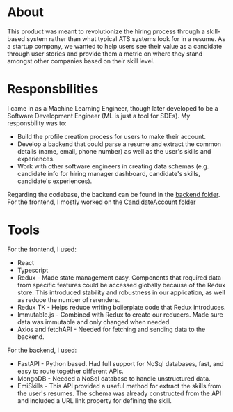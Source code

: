 # About
This product was meant to revolutionize the hiring process through a skill-based system rather than what typical ATS systems look for in a resume. As a startup company, we wanted to help users see their value as a candidate through user stories and provide them a metric on where they stand amongst other companies based on their skill level.

# Responsbilities
I came in as a Machine Learning Engineer, though later developed to be a Software Development Engineer (ML is just a tool for SDEs).  My responsbility was to:
* Build the profile creation process for users to make their account.
* Develop a backend that could parse a resume and extract the common details (name, email, phone number) as well as the user's skills and experiences. 
* Work with other software engineers in creating data schemas (e.g. candidate info for hiring manager dashboard, candidate's skills, candidate's experiences).

Regarding the codebase, the backend can be found in the [backend folder](https://github.com/Nathan-Bernardo/skill_based_hiring_platform/tree/master/backend). For the frontend, I mostly worked on the [CandidateAccount folder](https://github.com/Nathan-Bernardo/skill_based_hiring_platform/tree/master/src/Components/CanidateAccount)

# Tools
For the frontend, I used:
* React
* Typescript 
* Redux - Made state management easy. Components that required data from specific features could be accessed globally because of the Redux store. This introduced stability and robustness in our application, as well as reduce the number of rerenders.
* Redux TK - Helps reduce writing boilerplate code that Redux introduces.
* Immutable.js - Combined with Redux to create our reducers.  Made sure data was immutable and only changed when needed.
* Axios and fetchAPI - Needed for fetching and sending data to the backend.

For the backend, I used:
* FastAPI - Python based. Had full support for NoSql databases, fast, and easy to route together different APIs.
* MongoDB - Needed a NoSql database to handle unstructured data.
* EmiSkills - This API provided a useful method for extract the skills from the user's resumes.  The schema was already constructed from the API and included a URL link property for defining the skill.
